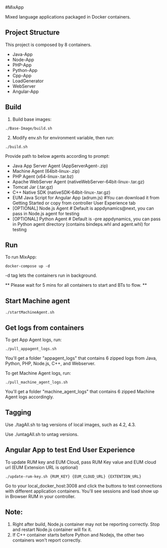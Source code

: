#MixApp

Mixed language applications packaged in Docker containers. 

## Project Structure
This project is composed by 8 containers.
- Java-App
- Node-App
- PHP-App
- Python-App
- Cpp-App
- LoadGenerator
- WebServer
- Angular-App

## Build

1. Build base images:
```
./Base-Image/build.sh
```

2. Modify env.sh for environment variable, then run:

```
./build.sh
```
Provide path to below agents according to prompt:
- Java App Server Agent (AppServerAgent-<ver>.zip)
- Machine Agent (64bit-linux-<ver>.zip)
- PHP Agent (x64-linux-<ver>.tar.bz)
- Apache WebServer Agent (nativeWebServer-64bit-linux-<ver>.tar.gz)
- Tomcat Jar (.tar.gz)
- C++ Native SDK (nativeSDK-64bit-linux-<ver>.tar.gz)
- EUM Java Script for Angular App (adrum.js) #You can download it from Getting Started or copy from controller User Experience tab
- [OPTIONAL] Node.js Agent # Default is appdynamics@next, you can pass in Node.js agent for testing
- [OPTIONAL] Python Agent # Default is -pre appdynamics, you can pass in Python agent directory (contains bindeps.whl and agent.whl) for testing

## Run

To run MixApp:
```
docker-compose up -d
```
-d tag lets the containers run in background.

** Please wait for 5 mins for all containers to start and BTs to flow. **

## Start Machine agent
```
./startMachineAgent.sh
```
## Get logs from containers

To get App Agent logs, run:
```
./pull_appagent_logs.sh
```
You'll get a folder "appagent_logs" that contains 6 zipped logs from Java, Python, PHP, Node.js, C++, and Webserver.

To get Machine Agent logs, run:
```
./pull_machine_agent_logs.sh
```
You'll get a folder "machine_agent_logs" that contains 6 zipped Machine Agent logs accordingly.

## Tagging

Use ./tagAll.sh to tag versions of local images, such as 4.2, 4.3.

Use ./untagAll.sh to untag versions.

## Angular App to test End User Experience

To update RUM key and EUM Cloud, pass RUM Key value and EUM cloud url (EUM Extension URL is optional)
```
./update-rum-key.sh {RUM_KEY} {EUM_CLOUD_URL} {EXTENTION_URL}
```
Go to your local_docker_host:3008 and click the buttons to test connections with different application containers. You'll see sessions and load show up in Browser RUM in your controller.
## Note:
1. Right after build, Node.js container may not be reporting correctly. Stop and restart Node.js container will fix it.
2. If C++ container starts before Python and Nodejs, the other two containers won't report correctly. 